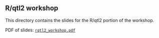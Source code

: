 ## R/qtl2 workshop

This directory contains the slides for the R/qtl2 portion of the
workshop.

PDF of slides: [`rqtl2_workshop.pdf`](rqtl2_workshop.pdf)
